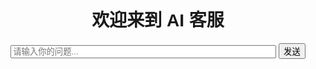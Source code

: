 <!DOCTYPE html>
<html>
<head>
  <title>AI 聊天客服</title>
  <style>
    body { font-family: sans-serif; text-align: center; padding: 40px; }
    #response { margin-top: 20px; white-space: pre-wrap; }
  </style>
</head>
<body>
  <h1>欢迎来到 AI 客服</h1>
  <input id="question" type="text" placeholder="请输入你的问题..." size="50">
  <button onclick="ask()">发送</button>
  <div id="response"></div>

  <script>
    async function ask() {
      const question = document.getElementById('question').value;
      const responseDiv = document.getElementById('response');
      responseDiv.innerText = "思考中...";

      const apiKey = "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"; // <== 把这里换成你自己的

      const response = await fetch("https://api.openai.com/v1/chat/completions", {
        method: "POST",
        headers: {
          "Content-Type": "application/json",
          "Authorization": `Bearer ${apiKey}`
        },
        body: JSON.stringify({
          model: "gpt-3.5-turbo",
          messages: [{ role: "user", content: question }]
        })
      });

      const data = await response.json();
      responseDiv.innerText = data.choices?.[0]?.message?.content || "出错了";
    }
  </script>
</body>
</html>
